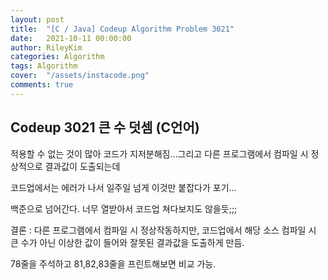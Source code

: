 ```yaml
---
layout: post
title:  "[C / Java] Codeup Algorithm Problem 3021"
date:   2021-10-11 00:00:00
author: RileyKim
categories: Algorithm
tags: Algorithm
cover:  "/assets/instacode.png"
comments: true
---
```


## Codeup 3021 큰 수 덧셈 (C언어)



적용할 수 없는 것이 많아 코드가 지저분해짐...그리고 다른 프로그램에서 컴파일 시 정상적으로 결과값이 도출되는데

코드업에서는 에러가 나서 일주일 넘게 이것만 붙잡다가 포기...

백준으로 넘어간다. 너무 열받아서 코드업 쳐다보지도 않을듯;;;



결론 : 다른 프로그램에서 컴파일 시 정상작동하지만, 코드업에서 해당 소스 컴파일 시 큰 수가 아닌 이상한 값이 들어와 잘못된 결과값을 도출하게 만듬.



78줄을 주석하고 81,82,83줄을 프린트해보면 비교 가능. 



<script src="https://gist.github.com/RileyKim/6f6c67dac53600f9e7aea706b51eb163.js"></script>

